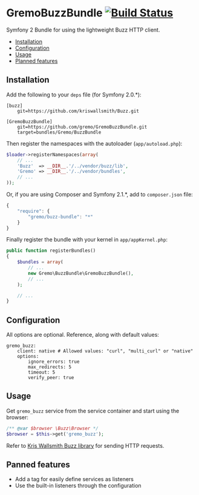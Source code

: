 # GremoBuzzBundle [![Build Status](https://secure.travis-ci.org/gremo/GremoBuzzBundle.png)](http://travis-ci.org/gremo/GremoBuzzBundle)

Symfony 2 Bundle for using the lightweight Buzz HTTP client.

- [Installation](#installation)
- [Configuration](#configuration)
- [Usage](#usage)
- [Planned features](#planned-features)

## Installation

Add the following to your `deps` file (for Symfony 2.0.*):

```
[buzz]
    git=https://github.com/kriswallsmith/Buzz.git

[GremoBuzzBundle]
    git=https://github.com/gremo/GremoBuzzBundle.git
    target=bundles/Gremo/BuzzBundle
```

Then register the namespaces with the autoloader (`app/autoload.php`):

```php
$loader->registerNamespaces(array(
    // ...
    'Buzz'  => __DIR__.'/../vendor/buzz/lib',
    'Gremo' => __DIR__.'/../vendor/bundles',
    // ...
));
```

Or, if you are using Composer and Symfony 2.1.*, add to `composer.json` file:

```javascript
{
    "require": {
        "gremo/buzz-bundle": "*"
    }
}
```

Finally register the bundle with your kernel in `app/appKernel.php`:

```php
public function registerBundles()
{
    $bundles = array(
        // ...
        new Gremo\BuzzBundle\GremoBuzzBundle(),
        // ...
    );

    // ...
}
```

## Configuration

All options are optional. Reference, along with default values:

```
gremo_buzz:
    client: native # Allowed values: "curl", "multi_curl" or "native"
    options:
        ignore_errors: true
        max_redirects: 5
        timeout: 5
        verify_peer: true
```

## Usage

Get `gremo_buzz` service from the service container and start using the browser:

```php
/** @var $browser \Buzz\Browser */
$browser = $this->get('gremo_buzz');
```

Refer to [Kris Wallsmith Buzz library](https://github.com/kriswallsmith/Buzz) for sending HTTP requests.

## Panned features
- Add a tag for easily define services as listeners
- Use the built-in listeners through the configuration
